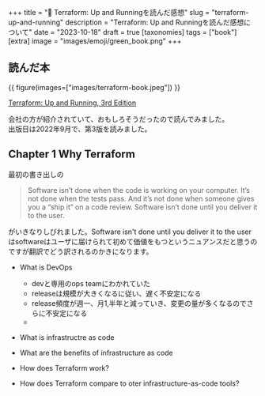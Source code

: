+++
title = "📗 Terraform: Up and Runningを読んだ感想"
slug = "terraform-up-and-running"
description = "Terraform: Up and Runningを読んだ感想について"
date = "2023-10-18"
draft = true
[taxonomies]
tags = ["book"]
[extra]
image = "images/emoji/green_book.png"
+++

## 読んだ本

{{ figure(images=["images/terraform-book.jpeg"]) }}

[Terraform: Up and Running, 3rd Edition](https://learning.oreilly.com/library/view/terraform-up-and/9781098116736/)

会社の方が紹介されていて、おもしろそうだったので読んでみました。  
出版日は2022年9月で、第3版を読みました。


## Chapter 1 Why Terraform

最初の書き出しの  

> Software isn’t done when the code is working on your computer. It’s not done when the tests pass. And it’s not done when someone gives you a “ship it” on a code review. Software isn’t done until you deliver it to the user.

がいきなりしびれました。Software isn't done until you deliver it to the userはsoftwareはユーザに届けられて初めて価値をもつというニュアンスだと思うのですが翻訳でどう訳されるのかきになります。

* What is DevOps
  * devと専用のops teamにわかれていた
  * releaseは規模が大きくなるに従い、遅く不安定になる
  * release頻度が週一、月1,半年と減っていき、変更の量が多くなるのでさらに不安定になる
  * 
   
* What is infrastructre as code
* What are the benefits of infrastructure as code
* How does Terraform work?
* How does Terraform compare to oter infrastructure-as-code tools?